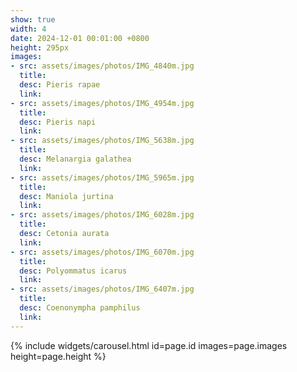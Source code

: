 ```yaml
---
show: true
width: 4
date: 2024-12-01 00:01:00 +0800
height: 295px
images:
- src: assets/images/photos/IMG_4840m.jpg
  title:
  desc: Pieris rapae
  link:
- src: assets/images/photos/IMG_4954m.jpg
  title:  
  desc: Pieris napi
  link:
- src: assets/images/photos/IMG_5638m.jpg
  title:
  desc: Melanargia galathea
  link:
- src: assets/images/photos/IMG_5965m.jpg
  title: 
  desc: Maniola jurtina
  link:
- src: assets/images/photos/IMG_6028m.jpg
  title: 
  desc: Cetonia aurata
  link:
- src: assets/images/photos/IMG_6070m.jpg
  title: 
  desc: Polyommatus icarus
  link:
- src: assets/images/photos/IMG_6407m.jpg
  title: 
  desc: Coenonympha pamphilus
  link:   
---
```


{% include widgets/carousel.html id=page.id images=page.images height=page.height %}
